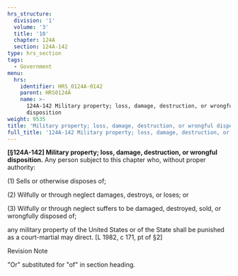 ```yaml
---
hrs_structure:
  division: '1'
  volume: '3'
  title: '10'
  chapter: 124A
  section: 124A-142
type: hrs_section
tags:
  - Government
menu:
  hrs:
    identifier: HRS_0124A-0142
    parent: HRS0124A
    name: >-
      124A-142 Military property; loss, damage, destruction, or wrongful
      disposition
weight: 9535
title: 'Military property; loss, damage, destruction, or wrongful disposition'
full_title: '124A-142 Military property; loss, damage, destruction, or wrongful disposition'
---
```

**[§124A-142] Military property; loss, damage, destruction, or wrongful disposition.** Any person subject to this chapter who, without proper authority:

(1) Sells or otherwise disposes of;

(2) Wilfully or through neglect damages, destroys, or loses; or

(3) Wilfully or through neglect suffers to be damaged, destroyed, sold, or wrongfully disposed of;

any military property of the United States or of the State shall be punished as a court-martial may direct. [L 1982, c 171, pt of §2]

Revision Note

"Or" substituted for "of" in section heading.
